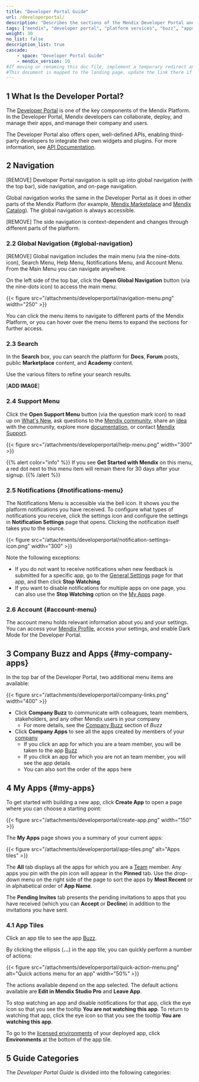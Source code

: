 ```yaml
---
title: "Developer Portal Guide"
url: /developerportal/
description: "Describes the sections of the Mendix Developer Portal and links to more detailed documents in the guide."
tags: ["mendix", "developer portal", "platform services", "buzz", "apps", "community", "marketplace", "academy", "forum", "docs", "documentation"]
weight: 30
no_list: false
description_list: true
cascade:
    - space: "Developer Portal Guide"
    - mendix_version: 10
#If moving or renaming this doc file, implement a temporary redirect and let the respective team know they should update the URL in the product. See Mapping to Products for more details.
#This document is mapped to the landing page, update the link there if renaming or moving the doc file.
---
```


## 1 What Is the Developer Portal?

The [Developer Portal](http://sprintr.home.mendix.com) is one of the key components of the Mendix Platform. In the Developer Portal, Mendix developers can collaborate, deploy, and manage their apps, and manage their company and users. 

The Developer Portal also offers open, well-defined APIs, enabling third-party developers to integrate their own widgets and plugins. For more information, see [API Documentation](/apidocs-mxsdk/apidocs/).

## 2 Navigation

[REMOVE] Developer Portal navigation is split up into global navigation (with the top bar), side navigation, and on-page navigation. 

Global navigation works the same in the Developer Portal as it does in other parts of the Mendix Platform (for example, [Mendix Marketplace](/appstore/) and [Mendix Catalog](/catalog/)). The global navigation is always accessible. 

[REMOVE] The side navigation is context-dependent and changes through different parts of the platform.

### 2.2 Global Navigation {#global-navigation}

[REMOVE] Global navigation includes the main menu (via the nine-dots icon), Search Menu, Help Menu, Notifications Menu, and Account Menu. From the Main Menu you can navigate anywhere. 

On the left side of the top bar, click the **Open Global Navigation** button (via the nine-dots icon) to access the main menu:

{{< figure src="/attachments/developerportal/navigation-menu.png" width="250" >}}

You can click the menu items to navigate to different parts of the Mendix Platform, or you can hover over the menu items to expand the sections for further access.

### 2.3 Search

In the **Search** box, you can search the platform for **Docs**, **Forum** posts, public **Marketplace** content, and **Academy** content.

Use the various filters to refine your search results.

[**ADD IMAGE**]

### 2.4 Support Menu

Click the **Open Support Menu** button (via the question mark icon) to read up on [What's New](https://www.mendix.com/releases/), ask questions to the [Mendix community](/developerportal/community-tools/mendix-forum/#questions-tab), share an [idea](/developerportal/community-tools/mendix-forum/#ideas-tab) with the community, explore more [documentation](/), or contact [Mendix Support](/developerportal/support).

{{< figure src="/attachments/developerportal/help-menu.png" width="300" >}}

{{% alert color="info" %}}
If you see **Get Started with Mendix** on this menu, a red dot next to this menu item will remain there for 30 days after your signup.
{{% /alert %}}

### 2.5 Notifications {#notifications-menu}

The Notifications Menu is accessible via the bell icon. It shows you the platform notifications you have received. To configure what types of notifications you receive, click the settings icon and configure the settings in **Notification Settings** page that opens. Clicking the notification itself takes you to the source.

{{< figure src="/attachments/developerportal/notification-settings-icon.png" width="300" >}}

Note the following exceptions:
* If you do not want to receive notifications when new feedback is submitted for a specific app, go to the [General Settings](/developerportal/collaborate/general-settings/) page for that app, and then click **Stop Watching**.
* If you want to disable notifications for multiple apps on one page, you can also use the **Stop Watching** option on the [My Apps](#my-apps) page.

### 2.6 Account {#account-menu}

The account menu holds relevant information about you and your settings. You can access your [Mendix Profile](/developerportal/community-tools/mendix-profile/), access your settings, and enable Dark Mode for the Developer Portal.

## 3 Company Buzz and Apps {#my-company-apps}

In the top bar of the Developer Portal, two additional menu items are available: 

{{< figure src="/attachments/developerportal/company-links.png" width="400" >}}

* Click **Company Buzz** to communicate with colleagues, team members, stakeholders, and any other Mendix users in your company
    * For more details, see the [Company Buzz](/developerportal/general/buzz/#company-buzz) section of *Buzz*
* Click **Company Apps** to see all the apps created by members of your [company](/control-center/#company)
    * If you click an app for which you are a team member, you will be taken to the app [Buzz](/developerportal/general/buzz/#app-buzz)
    * If you click an app for which you are not an team member, you will see the app details
    * You can also sort the order of the apps here

## 4 My Apps {#my-apps}

To get started with building a new app, click **Create App** to open a page where you can choose a starting point:

{{< figure src="/attachments/developerportal/create-app.png" width="150" >}}

The **My Apps** page shows you a summary of your current apps:

{{< figure src="/attachments/developerportal/app-tiles.png" alt="Apps tiles" >}}

The **All** tab displays all the apps for which you are a [Team](/developerportal/general/team/) member. Any apps you pin with the pin icon will appear in the **Pinned** tab. Use the drop-down menu on the right side of the page to sort the apps by **Most Recent** or in alphabetical order of **App Name**.

The **Pending Invites** tab presents the pending invitations to apps that you have received (which you can **Accept** or **Decline**) in addition to the invitations you have sent. 

### 4.1 App Tiles

Click an app tile to see the app [Buzz](/developerportal/general/buzz/#app-buzz).

By clicking the ellipsis (**…**) in the app tile, you can quickly perform a number of actions:

{{< figure src="/attachments/developerportal/quick-action-menu.png" alt="Quick actions menu for an app" width="50%" >}}

The actions available depend on the app selected. The default actions available are **Edit in Mendix Studio Pro** and **Leave App**.

To stop watching an app and disable notifications for that app, click the eye icon so that you see the tooltip **You are not watching this app**. To return to watching that app, click the eye icon so that you see the tooltip **You are watching this app**.

To go to the [licensed environments](/developerportal/deploy/environments/) of your deployed app, click **Environments** at the bottom of the app tile.

## 5 Guide Categories

The *Developer Portal Guide* is divided into the following categories:
